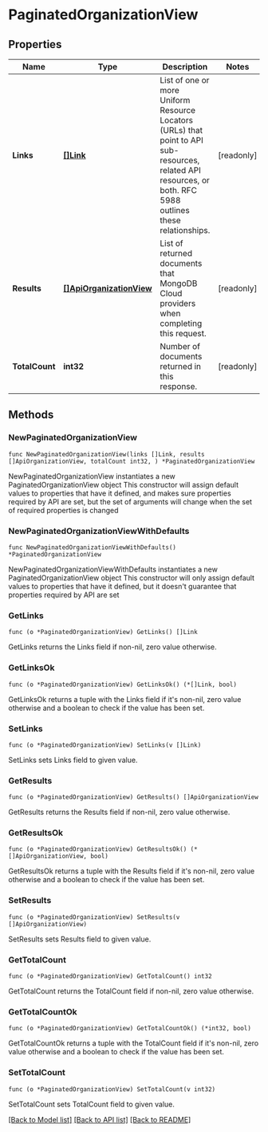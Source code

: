 # PaginatedOrganizationView

## Properties

Name | Type | Description | Notes
------------ | ------------- | ------------- | -------------
**Links** | [**[]Link**](Link.md) | List of one or more Uniform Resource Locators (URLs) that point to API sub-resources, related API resources, or both. RFC 5988 outlines these relationships. | [readonly] 
**Results** | [**[]ApiOrganizationView**](ApiOrganizationView.md) | List of returned documents that MongoDB Cloud providers when completing this request. | [readonly] 
**TotalCount** | **int32** | Number of documents returned in this response. | [readonly] 

## Methods

### NewPaginatedOrganizationView

`func NewPaginatedOrganizationView(links []Link, results []ApiOrganizationView, totalCount int32, ) *PaginatedOrganizationView`

NewPaginatedOrganizationView instantiates a new PaginatedOrganizationView object
This constructor will assign default values to properties that have it defined,
and makes sure properties required by API are set, but the set of arguments
will change when the set of required properties is changed

### NewPaginatedOrganizationViewWithDefaults

`func NewPaginatedOrganizationViewWithDefaults() *PaginatedOrganizationView`

NewPaginatedOrganizationViewWithDefaults instantiates a new PaginatedOrganizationView object
This constructor will only assign default values to properties that have it defined,
but it doesn't guarantee that properties required by API are set

### GetLinks

`func (o *PaginatedOrganizationView) GetLinks() []Link`

GetLinks returns the Links field if non-nil, zero value otherwise.

### GetLinksOk

`func (o *PaginatedOrganizationView) GetLinksOk() (*[]Link, bool)`

GetLinksOk returns a tuple with the Links field if it's non-nil, zero value otherwise
and a boolean to check if the value has been set.

### SetLinks

`func (o *PaginatedOrganizationView) SetLinks(v []Link)`

SetLinks sets Links field to given value.


### GetResults

`func (o *PaginatedOrganizationView) GetResults() []ApiOrganizationView`

GetResults returns the Results field if non-nil, zero value otherwise.

### GetResultsOk

`func (o *PaginatedOrganizationView) GetResultsOk() (*[]ApiOrganizationView, bool)`

GetResultsOk returns a tuple with the Results field if it's non-nil, zero value otherwise
and a boolean to check if the value has been set.

### SetResults

`func (o *PaginatedOrganizationView) SetResults(v []ApiOrganizationView)`

SetResults sets Results field to given value.


### GetTotalCount

`func (o *PaginatedOrganizationView) GetTotalCount() int32`

GetTotalCount returns the TotalCount field if non-nil, zero value otherwise.

### GetTotalCountOk

`func (o *PaginatedOrganizationView) GetTotalCountOk() (*int32, bool)`

GetTotalCountOk returns a tuple with the TotalCount field if it's non-nil, zero value otherwise
and a boolean to check if the value has been set.

### SetTotalCount

`func (o *PaginatedOrganizationView) SetTotalCount(v int32)`

SetTotalCount sets TotalCount field to given value.



[[Back to Model list]](../README.md#documentation-for-models) [[Back to API list]](../README.md#documentation-for-api-endpoints) [[Back to README]](../README.md)


